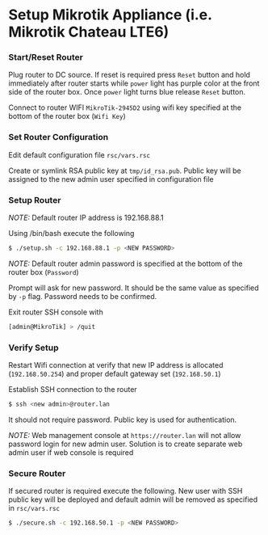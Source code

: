 # Setup Mikrotik Appliance (i.e. Mikrotik Chateau LTE6)

### Start/Reset Router

Plug router to DC source. If reset is required press `Reset` button and hold immediately after router starts while `power` light has purple color at the front side of the router box. Once `power` light turns blue release `Reset` button.

Connect to router WIFI `MikroTik-2945D2` using wifi key specified at the bottom of the router box (`Wifi Key`)

### Set Router Configuration

Edit default configuration file `rsc/vars.rsc`

Create or symlink RSA public key at `tmp/id_rsa.pub`. Public key will be assigned to the new admin user specified in configuration file

### Setup Router
*NOTE:* Default router IP address is 192.168.88.1

Using /bin/bash execute the following

```bash
$ ./setup.sh -c 192.168.88.1 -p <NEW PASSWORD>
```

*NOTE:* Default router admin password is specified at the bottom of the router box (`Password`)

Prompt will ask for new password. It should be the same value as specified by `-p` flag. Password needs to be confirmed.

Exit router SSH console with

```bash
[admin@MikroTik] > /quit
```

### Verify Setup

Restart Wifi connection at verify that new IP address is allocated (`192.168.50.254`) and proper default gateway set (`192.168.50.1`)

Establish SSH connection to the router 

```bash
$ ssh <new admin>@router.lan
```

It should not require password. Public key is used for authentication.

*NOTE:* Web management console at `https://router.lan` will not allow password login for new admin user. Solution is to create separate web admin user if web console is required

### Secure Router

If secured router is required execute the following. New user with SSH public key will be deployed and default admin will be removed as specified in `rsc/vars.rsc`

```bash
$ ./secure.sh -c 192.168.50.1 -p <NEW PASSWORD>
```
